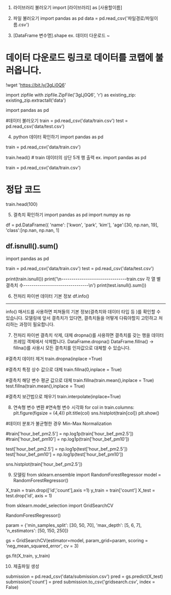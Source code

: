 1. 라이브러리 불러오기
import [라이브러리] as [사용할이름]

2. 파일 불러오기 
import pandas as pd
data = pd.read_csv('파일경로/파일이름.csv')

3. [DataFrame 변수명].shape
ex. 데이터 다운로드 ~
# 데이터 다운로드 링크로 데이터를 코랩에 불러옵니다.

!wget 'https://bit.ly/3gLj0Q6'

import zipfile
with zipfile.ZipFile('3gLj0Q6', 'r') as existing_zip:
    existing_zip.extractall('data')


import pandas as pd

#데이터 불러오기
train = pd.read_csv('data/train.csv') 
test = pd.read_csv('data/test.csv')

4. python 데이터 확인하기 
import pandas as pd

train = pd.read_csv('data/train.csv')

train.head() # train 데이터의 상단 5개 행 출력
ex. 
import pandas as pd

train = pd.read_csv('data/train.csv')

# 정답 코드
train.head(100) 

5. 결측치 확인하기 
import pandas as pd
import numpy as np

df = pd.DataFrame({
        'name': ['kwon', 'park', 'kim'],
        'age':[30, np.nan, 19],
        'class':[np.nan, np.nan, 1]

df.isnull().sum()
-------------------------

import pandas as pd

train = pd.read_csv('data/train.csv') 
test = pd.read_csv('data/test.csv')

print(train.isnull())
print('\n--------------------------------train.csv 각 열 별 결측치 수--------------------------------\n')
print(test.isnull().sum()) 

6. 전처리 파이썬 데이터 기본 정보 
df.info()
--------------------

info() 매서드를 사용하면 피쳐들의 기본 정보(결측치와 데이터 타입 등 )를 확인할 수 있습니다. 모델링에 앞서 결측치가 있다면, 결측치들을 어떻게 다뤄야할지 고민하고 처리하는 과정이 필요합니다.

7. 전처리 파이썬 결측치 삭제, 대체
dropna()를 사용하면 결측치를 갖는 행을 데이터프레임 객체에서 삭제합니다.
DataFrame.dropna()
DataFrame.fillna() -> fillna()를 사용시 모든 결측치를 인자값으로 대체할 수 있습니다. 

#결측치 데이터 제거
train.dropna(inplace =True)

#결측치 특정 상수 값으로 대체
train.fillna(0,inplace = True)

#결측치 해당 변수 평균 값으로 대체
train.fillna(train.mean(),inplace = True)
test.fillna(train.mean(),inplace = True)

#결측치 보간법으로 채우기
train.interpolate(inplace=True)

8. 연속형 변수 변환
#연속형 변수 시각화
for col in train.columns:
    plt.figure(figsize = (4,4))
    plt.title(col)
    sns.histplot(train[col])
    plt.show()
    
#데이터 분포가 불균형한 경우  Min-Max Normalization

#train['hour_bef_pm2.5'] = np.log1p(train['hour_bef_pm2.5'])
#train['hour_bef_pm10'] = np.log1p(train['hour_bef_pm10'])

test['hour_bef_pm2.5'] = np.log1p(test['hour_bef_pm2.5'])
test['hour_bef_pm10'] = np.log1p(test['hour_bef_pm10'])

sns.histplot(train['hour_bef_pm2.5'])


9. 모델링
from sklearn.ensemble import RandomForestRegressor
model = RandomForestRegressor()

X_train = train.drop(['id','count'],axis =1)
y_train = train['count']
X_test = test.drop('id', axis = 1)

from sklearn.model_selection import GridSearchCV

RandomForestRegressor()

param = {'min_samples_split': [30, 50, 70],
        'max_depth': [5, 6, 7],
        'n_estimators': [50, 150, 250]}

gs = GridSearchCV(estimator=model, param_grid=param, scoring = 'neg_mean_squared_error', cv = 3)

gs.fit(X_train, y_train)



10. 제출파일 생성 

submission = pd.read_csv('data/submission.csv')
pred = gs.predict(X_test)
submission['count']  = pred
submission.to_csv('gridsearch.csv', index = False)